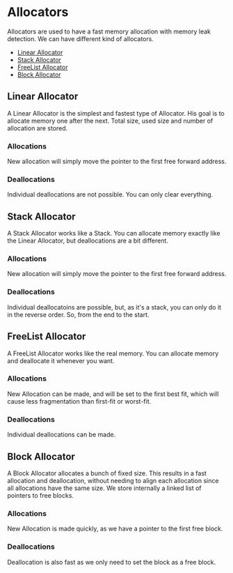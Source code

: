 # Allocators

Allocators are used to have a fast memory allocation with memory leak detection.
We can have different kind of allocators.

- [Linear Allocator](#linear-allocator)
- [Stack Allocator](#stack-allocator)
- [FreeList Allocator](#freelist-allocator)
- [Block Allocator](#block-allocator)

## Linear Allocator
A Linear Allocator is the simplest and fastest type of Allocator.
His goal is to allocate memory one after the next.
Total size, used size and number of allocation are stored.

### Allocations
New allocation will simply move the pointer to the first free forward address.

### Deallocations
Individual deallocations are not possible. You can only clear everything.

## Stack Allocator
A Stack Allocator works like a Stack.
You can allocate memory exactly like the Linear Allocator, but deallocations are a bit different.

### Allocations
New allocation will simply move the pointer to the first free forward address.

### Deallocations
Individual deallocatoins are possible, but, as it's a stack, you can only do it in the reverse order.
So, from the end to the start.

## FreeList Allocator
A FreeList Allocator works like the real memory.
You can allocate memory and deallocate it whenever you want.

### Allocations
New Allocation can be made, and will be set to the first best fit, which will cause less fragmentation than first-fit or worst-fit.

### Deallocations
Individual deallocations can be made.

## Block Allocator
A Block Allocator allocates a bunch of fixed size. This results in a fast allocation and deallocation, without needing to align each allocation since all allocations have the same size.
We store internally a linked list of pointers to free blocks.

### Allocations
New Allocation is made quickly, as we have a pointer to the first free block.

### Deallocations
Deallocation is also fast as we only need to set the block as a free block.
